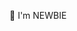 <!--| <a href="https://shhoya.github.io"><img align="center" src="https://github-readme-stats.vercel.app/api?username=shhoya&show_icons=true&theme=tokyonight&hide_border=true" alt="Shh0ya github stats" /></a> | <a href="https://shhoya.github.io"><img align="center" src="https://github-readme-stats.vercel.app/api/top-langs/?username=shhoya&layout=compact&theme=tokyonight&hide_border=true&hide=TeX" /></a> |
| ------------- | ------------- |
-->

🔰 I'm NEWBIE
<!--
**Shhoya/Shhoya** is a ✨ _special_ ✨ repository because its `README.md` (this file) appears on your GitHub profile.

Here are some ideas to get you started:

- 🔭 I’m currently working on ...
- 🌱 I’m currently learning ...
- 👯 I’m looking to collaborate on ...
- 🤔 I’m looking for help with ...
- 💬 Ask me about ...
- 📫 How to reach me: ...
- 😄 Pronouns: ...
- ⚡ Fun fact: ...
-->
